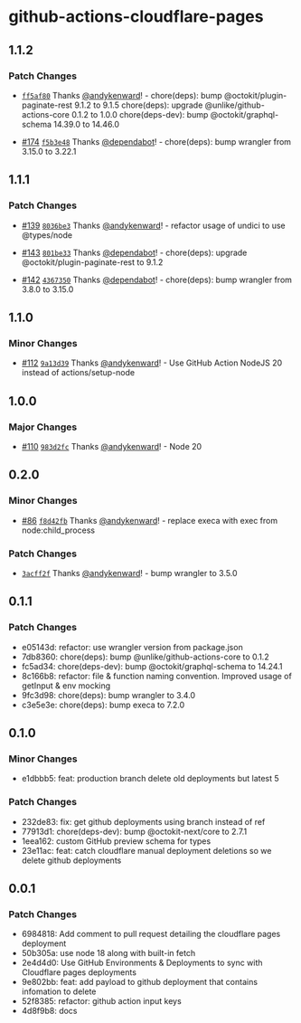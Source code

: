 # github-actions-cloudflare-pages

## 1.1.2

### Patch Changes

- [`ff5af80`](https://github.com/unlike-ltd/github-actions-cloudflare-pages/commit/ff5af80c1fca02633c244eb8fc3e765208d93140) Thanks [@andykenward](https://github.com/andykenward)! - chore(deps): bump @octokit/plugin-paginate-rest 9.1.2 to 9.1.5
  chore(deps): upgrade @unlike/github-actions-core 0.1.2 to 1.0.0
  chore(deps-dev): bump @octokit/graphql-schema 14.39.0 to 14.46.0

- [#174](https://github.com/unlike-ltd/github-actions-cloudflare-pages/pull/174) [`f5b3e48`](https://github.com/unlike-ltd/github-actions-cloudflare-pages/commit/f5b3e4808f54b070ebe682561f6815103475867e) Thanks [@dependabot](https://github.com/apps/dependabot)! - chore(deps): bump wrangler from 3.15.0 to 3.22.1

## 1.1.1

### Patch Changes

- [#139](https://github.com/unlike-ltd/github-actions-cloudflare-pages/pull/139) [`8036be3`](https://github.com/unlike-ltd/github-actions-cloudflare-pages/commit/8036be3dfee4bf741fec80bbc2f8631f261a6f53) Thanks [@andykenward](https://github.com/andykenward)! - refactor usage of undici to use @types/node

- [#143](https://github.com/unlike-ltd/github-actions-cloudflare-pages/pull/143) [`801be33`](https://github.com/unlike-ltd/github-actions-cloudflare-pages/commit/801be33d5cfd2ec2305542685a304b8abbe04907) Thanks [@dependabot](https://github.com/apps/dependabot)! - chore(deps): upgrade @octokit/plugin-paginate-rest to 9.1.2

- [#142](https://github.com/unlike-ltd/github-actions-cloudflare-pages/pull/142) [`4367350`](https://github.com/unlike-ltd/github-actions-cloudflare-pages/commit/4367350f471bab3298536bacbe7bbd0bc5876795) Thanks [@dependabot](https://github.com/apps/dependabot)! - chore(deps): bump wrangler from 3.8.0 to 3.15.0

## 1.1.0

### Minor Changes

- [#112](https://github.com/unlike-ltd/github-actions-cloudflare-pages/pull/112) [`9a13d39`](https://github.com/unlike-ltd/github-actions-cloudflare-pages/commit/9a13d399548d0c1f37b9590e88f58e581bcd54a9) Thanks [@andykenward](https://github.com/andykenward)! - Use GitHub Action NodeJS 20 instead of actions/setup-node

## 1.0.0

### Major Changes

- [#110](https://github.com/unlike-ltd/github-actions-cloudflare-pages/pull/110) [`983d2fc`](https://github.com/unlike-ltd/github-actions-cloudflare-pages/commit/983d2fc638e97131bcbdbaa349bb1502740ed169) Thanks [@andykenward](https://github.com/andykenward)! - Node 20

## 0.2.0

### Minor Changes

- [#86](https://github.com/unlike-ltd/github-actions-cloudflare-pages/pull/86) [`f8d42fb`](https://github.com/unlike-ltd/github-actions-cloudflare-pages/commit/f8d42fb953c8240fdf3bb942cd50820514c864dc) Thanks [@andykenward](https://github.com/andykenward)! - replace execa with exec from node:child_process

### Patch Changes

- [`3acff2f`](https://github.com/unlike-ltd/github-actions-cloudflare-pages/commit/3acff2f8996c29d144709f6862b7c7691f8641e6) Thanks [@andykenward](https://github.com/andykenward)! - bump wrangler to 3.5.0

## 0.1.1

### Patch Changes

- e05143d: refactor: use wrangler version from package.json
- 7db8360: chore(deps): bump @unlike/github-actions-core to 0.1.2
- fc5ad34: chore(deps-dev): bump @octokit/graphql-schema to 14.24.1
- 8c166b8: refactor: file & function naming convention. Improved usage of getInput & env mocking
- 9fc3d98: chore(deps): bump wrangler to 3.4.0
- c3e5e3e: chore(deps): bump execa to 7.2.0

## 0.1.0

### Minor Changes

- e1dbbb5: feat: production branch delete old deployments but latest 5

### Patch Changes

- 232de83: fix: get github deployments using branch instead of ref
- 77913d1: chore(deps-dev): bump @octokit-next/core to 2.7.1
- 1eea162: custom GitHub preview schema for types
- 23e11ac: feat: catch cloudflare manual deployment deletions so we delete github deployments

## 0.0.1

### Patch Changes

- 6984818: Add comment to pull request detailing the cloudflare pages deployment
- 50b305a: use node 18 along with built-in fetch
- 2e4d4d0: Use GitHub Environments & Deployments to sync with Cloudflare pages deployments
- 9e802bb: feat: add payload to github deployment that contains infomation to delete
- 52f8385: refactor: github action input keys
- 4d8f9b8: docs
